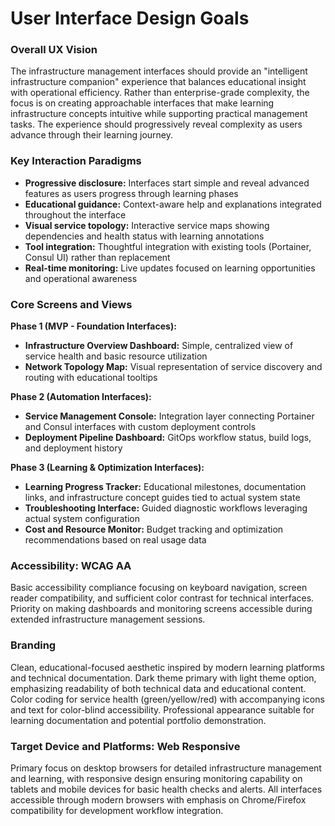 # User Interface Design Goals

### Overall UX Vision
The infrastructure management interfaces should provide an "intelligent infrastructure companion" experience that balances educational insight with operational efficiency. Rather than enterprise-grade complexity, the focus is on creating approachable interfaces that make learning infrastructure concepts intuitive while supporting practical management tasks. The experience should progressively reveal complexity as users advance through their learning journey.

### Key Interaction Paradigms
- **Progressive disclosure:** Interfaces start simple and reveal advanced features as users progress through learning phases
- **Educational guidance:** Context-aware help and explanations integrated throughout the interface
- **Visual service topology:** Interactive service maps showing dependencies and health status with learning annotations
- **Tool integration:** Thoughtful integration with existing tools (Portainer, Consul UI) rather than replacement
- **Real-time monitoring:** Live updates focused on learning opportunities and operational awareness

### Core Screens and Views

**Phase 1 (MVP - Foundation Interfaces):**
- **Infrastructure Overview Dashboard:** Simple, centralized view of service health and basic resource utilization
- **Network Topology Map:** Visual representation of service discovery and routing with educational tooltips

**Phase 2 (Automation Interfaces):**
- **Service Management Console:** Integration layer connecting Portainer and Consul interfaces with custom deployment controls
- **Deployment Pipeline Dashboard:** GitOps workflow status, build logs, and deployment history

**Phase 3 (Learning & Optimization Interfaces):**
- **Learning Progress Tracker:** Educational milestones, documentation links, and infrastructure concept guides tied to actual system state
- **Troubleshooting Interface:** Guided diagnostic workflows leveraging actual system configuration
- **Cost and Resource Monitor:** Budget tracking and optimization recommendations based on real usage data

### Accessibility: WCAG AA
Basic accessibility compliance focusing on keyboard navigation, screen reader compatibility, and sufficient color contrast for technical interfaces. Priority on making dashboards and monitoring screens accessible during extended infrastructure management sessions.

### Branding
Clean, educational-focused aesthetic inspired by modern learning platforms and technical documentation. Dark theme primary with light theme option, emphasizing readability of both technical data and educational content. Color coding for service health (green/yellow/red) with accompanying icons and text for color-blind accessibility. Professional appearance suitable for learning documentation and potential portfolio demonstration.

### Target Device and Platforms: Web Responsive
Primary focus on desktop browsers for detailed infrastructure management and learning, with responsive design ensuring monitoring capability on tablets and mobile devices for basic health checks and alerts. All interfaces accessible through modern browsers with emphasis on Chrome/Firefox compatibility for development workflow integration.